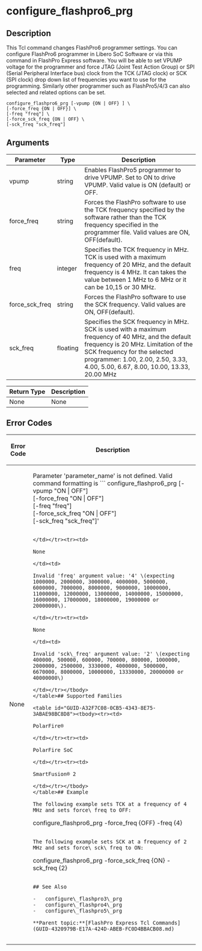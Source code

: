 # configure\_flashpro6\_prg

## Description

This Tcl command changes FlashPro6 programmer settings. You can configure FlashPro6 programmer in Libero SoC Software or via this command in FlashPro Express software. You will be able to set VPUMP voltage for the programmer and force JTAG \(Joint Test Action Group\) or SPI \(Serial Peripheral Interface bus\) clock from the TCK \(JTAG clock\) or SCK \(SPI clock\) drop down list of frequencies you want to use for the programming. Similarly other programmer such as FlashPro5/4/3 can also selected and related options can be set.

```
configure_flashpro6_prg [-vpump {ON | OFF} ] \
[-force_freq {ON | OFF}] \
[-freq "freq"] \
[-force_sck_freq {ON | OFF} \
[-sck_freq "sck_freq"]
```

## Arguments

|Parameter|Type|Description|
|---------|----|-----------|
|vpump|string|Enables FlashPro5 programmer to drive VPUMP. Set to ON to drive VPUMP. Valid value is ON \(default\) or OFF.|
|force\_freq|string|Forces the FlashPro software to use the TCK frequency specified by the software rather than the TCK frequency specified in the programmer file. Valid values are ON, OFF\(default\).|
|freq|integer|Specifies the TCK frequency in MHz. TCK is used with a maximum frequency of 20 MHz, and the default frequency is 4 MHz. It can takes the value between 1 MHz to 6 MHz or it can be 10,15 or 30 MHz.|
|force\_sck\_freq|string|Forces the FlashPro software to use the SCK frequency. Valid values are ON, OFF\(default\).|
|sck\_freq|floating|Specifies the SCK frequency in MHz. SCK is used with a maximum frequency of 40 MHz, and the default frequency is 20 MHz. Limitation of the SCK frequency for the selected programmer: 1.00, 2.00, 2.50, 3.33, 4.00, 5.00, 6.67, 8.00, 10.00, 13.33, 20.00 MHz|

|Return Type|Description|
|-----------|-----------|
|None|None|

## Error Codes

<table id="GUID-7BFF1E38-D842-4467-AFDD-70FB58CD23E9"><thead><tr><th>

Error Code

</th><th>

Description

</th></tr></thead><tbody><tr><td>

None

</td><td>

Parameter 'parameter\_name' is not defined. Valid command formatting is ```
configure_flashpro6_prg [-vpump "ON | OFF"] \
[-force_freq "ON | OFF"] \
[-freq "freq"] \
[-force_sck_freq "ON | OFF"] \
[-sck_freq "sck_freq"]'
```

</td></tr><tr><td>

None

</td><td>

Invalid 'freq' argument value: '4' \(expecting 1000000, 2000000, 3000000, 4000000, 5000000, 6000000, 7000000, 8000000, 9000000, 10000000, 11000000, 12000000, 13000000, 14000000, 15000000, 16000000, 17000000, 18000000, 19000000 or 20000000\).

</td></tr><tr><td>

None

</td><td>

Invalid 'sck\_freq' argument value: '2' \(expecting 400000, 500000, 600000, 700000, 800000, 1000000, 2000000, 2500000, 3330000, 4000000, 5000000, 6670000, 8000000, 10000000, 13330000, 20000000 or 40000000\)

</td></tr></tbody>
</table>## Supported Families

<table id="GUID-A32F7C08-0CB5-4343-8E75-3ABAE98BC8D8"><tbody><tr><td>

PolarFire®

</td></tr><tr><td>

PolarFire SoC

</td></tr><tr><td>

SmartFusion® 2

</td></tr></tbody>
</table>## Example

The following example sets TCK at a frequency of 4 MHz and sets force\_freq to OFF:

```
configure_flashpro6_prg -force_freq {OFF} -freq {4}
```

The following example sets SCK at a frequency of 2 MHz and sets force\_sck\_freq to ON:

```
configure_flashpro6_prg -force_sck_freq {ON} -sck_freq {2}
```

## See Also

-   configure\_flashpro3\_prg
-   configure\_flashpro4\_prg
-   configure\_flashpro5\_prg

**Parent topic:**[FlashPro Express Tcl Commands](GUID-4320979B-E17A-424D-ABEB-FC0D4BBACB08.md)

